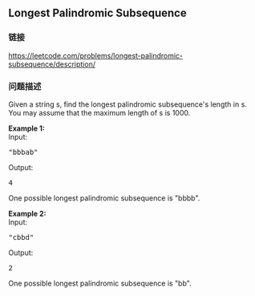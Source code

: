 ## Longest Palindromic Subsequence  
### 链接  
https://leetcode.com/problems/longest-palindromic-subsequence/description/  
### 问题描述

Given a string s, find the longest palindromic subsequence's length in s. You may assume that the maximum length of s is 1000.


**Example 1:**<br>
Input: 
<pre>
"bbbab"
</pre>
Output: 
<pre>
4
</pre>
One possible longest palindromic subsequence is "bbbb".


**Example 2:**<br>
Input:
<pre>
"cbbd"
</pre>
Output:
<pre>
2
</pre>
One possible longest palindromic subsequence is "bb".

